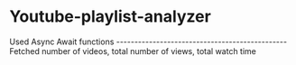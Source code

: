 # Youtube-playlist-analyzer

Used Async Await functions -----------------------------------------------
Fetched number of videos, total number of views, total watch time 
